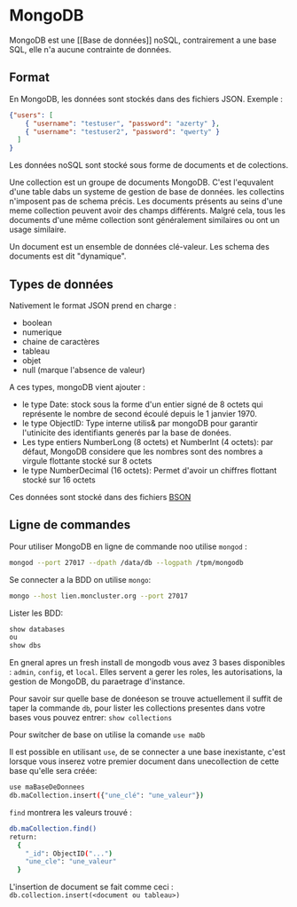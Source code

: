 # MongoDB

MongoDB est une [[Base de données]] noSQL, contrairement a une base SQL, elle n'a aucune contrainte de données.

## Format
En MongoDB, les données sont stockés dans des fichiers JSON.
 Exemple :
```json
{"users": [
    { "username": "testuser", "password": "azerty" },
    { "username": "testuser2", "password": "qwerty" }
  ]
}
```

Les données noSQL sont stocké sous forme de documents et de colections.

Une collection est un groupe de documents MongoDB. C'est l'equvalent d'une table dabs un systeme de gestion de base de données. les collectins n'imposent pas de schema précis. Les documents présents au seins d'une meme collection peuvent avoir des champs différents.
Malgré cela, tous les documents d'une même collection sont généralement similaires ou ont un usage similaire.

Un document est un ensemble de données clé-valeur. Les schema des documents est dit "dynamique".

## Types de données

Nativement le format JSON prend en charge : 
- boolean
- numerique
- chaine de caractères
- tableau
- objet
- null (marque l'absence de valeur)

A ces types, mongoDB vient ajouter : 
- le type Date: stock sous la forme d'un entier signé de 8 octets qui représente le nombre de second écoulé depuis le 1 janvier 1970.
- le type ObjectID: Type interne utilis& par mongoDB pour garantir l'utinicite des identifiants generés par la base de donées.
- Les type entiers NumberLong (8 octets) et NumberInt (4 octets): par défaut, MongoDB considere que les nombres sont des nombres a virgule flottante stocké sur 8 octets
- le type NumberDecimal (16 octets): Permet d'avoir un chiffres flottant stocké sur 16 octets

Ces données sont stocké dans des fichiers [BSON](https://www.mongodb.com/basics/bson)

## Ligne de commandes

Pour utiliser MongoDB en ligne de commande noo utilise `mongod` :
```bash
mongod --port 27017 --dpath /data/db --logpath /tpm/mongodb
```

Se connecter a la BDD on utilise `mongo`:
```bash
mongo --host lien.moncluster.org --port 27017
```

Lister les BDD:
```bash
show databases
ou
show dbs
```

En gneral apres un fresh install de mongodb vous avez 3 bases disponibles : `admin`, `config`, et `local`.
Elles servent a gerer les roles, les autorisations, la gestion de MongoDB, du paraetrage d'instance.

Pour savoir sur quelle base de donéeson se trouve actuellement il suffit de taper la commande `db`, pour lister les collections presentes dans votre bases vous pouvez entrer: `show collections`

Pour switcher de base on utilise la comande `use maDb`

Il est possible en utilisant `use`, de se connecter a une base inexistante, c'est lorsque vous inserez votre premier document dans unecollection de cette base qu'elle sera créée:
```bash
use maBaseDeDonnees
db.maCollection.insert({"une_clé": "une_valeur"})
```

`find` montrera les valeurs trouvé :
```bash
db.maCollection.find()
return:
  {
    "_id": ObjectID("...")
    "une_cle": "une_valeur"
  }
```

L'insertion de document se fait comme ceci : `db.collection.insert(<document ou tableau>)`

